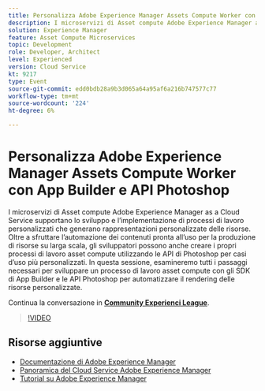 ```yaml
---
title: Personalizza Adobe Experience Manager Assets Compute Worker con App Builder e API Photoshop
description: I microservizi di Asset compute Adobe Experience Manager as a Cloud Service supportano lo sviluppo e l’implementazione di processi di lavoro personalizzati che generano rappresentazioni personalizzate delle risorse. Oltre a sfruttare l’automazione dei contenuti pronta all’uso per la produzione di risorse su larga scala, gli sviluppatori possono anche creare i propri processi di lavoro asset compute utilizzando le API di Photoshop per casi d’uso più personalizzati. In questa sessione, esamineremo tutti i passaggi necessari per sviluppare un processo di lavoro asset compute con gli SDK di App Builder e le API Photoshop per automatizzare il rendering delle risorse personalizzate.
solution: Experience Manager
feature: Asset Compute Microservices
topic: Development
role: Developer, Architect
level: Experienced
version: Cloud Service
kt: 9217
type: Event
source-git-commit: edd0bdb28a9b3d065a64a95af6a216b747577c77
workflow-type: tm+mt
source-wordcount: '224'
ht-degree: 6%

---
```


# Personalizza Adobe Experience Manager Assets Compute Worker con App Builder e API Photoshop

I microservizi di Asset compute Adobe Experience Manager as a Cloud Service supportano lo sviluppo e l’implementazione di processi di lavoro personalizzati che generano rappresentazioni personalizzate delle risorse. Oltre a sfruttare l’automazione dei contenuti pronta all’uso per la produzione di risorse su larga scala, gli sviluppatori possono anche creare i propri processi di lavoro asset compute utilizzando le API di Photoshop per casi d’uso più personalizzati. In questa sessione, esamineremo tutti i passaggi necessari per sviluppare un processo di lavoro asset compute con gli SDK di App Builder e le API Photoshop per automatizzare il rendering delle risorse personalizzate.

Continua la conversazione in **[Community Experienci League](https://adobe.ly/3F6f5sG)**.

>[!VIDEO](https://video.tv.adobe.com/v/337769/?quality=12&learn=on&hidetitle=true)

## Risorse aggiuntive

- [Documentazione di Adobe Experience Manager ](https://experienceleague.adobe.com/docs/experience-manager-cloud-service.html?lang=it)
- [Panoramica del Cloud Service Adobe Experience Manager](https://experienceleague.adobe.com/docs/experience-manager-cloud-service/overview/home.html)
- [Tutorial su Adobe Experience Manager](https://experienceleague.adobe.com/docs/experience-manager-tutorials.html)
